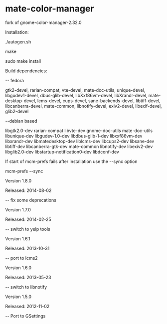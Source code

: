 mate-color-manager
==================

fork of gnome-color-manager-2.32.0

Installation:

./autogen.sh

make

sudo make install


Build dependencies:

-- fedora

gtk2-devel, rarian-compat, vte-devel, mate-doc-utils, unique-devel, libgudev1-devel,
dbus-glib-devel, libXxf86vm-devel, libXrandr-devel, mate-desktop-devel, lcms-devel,
cups-devel, sane-backends-devel, libtiff-devel, libcanberra-devel, mate-common,
libnotify-devel, exiv2-devel, libexif-devel, glib2-devel

--debian based

libgtk2.0-dev rarian-compat libvte-dev gnome-doc-utils mate-doc-utils libunique-dev libgudev-1.0-dev
libdbus-glib-1-dev libxxf86vm-dev libxrandr-dev libmatedesktop-dev liblcms-dev
libcups2-dev libsane-dev libtiff-dev libcanberra-gtk-dev mate-common
libnotify-dev libexiv2-dev libglib2.0-dev
libstartup-notification0-dev
libdconf-dev

If start of mcm-prefs fails after installation use the --sync option

mcm-prefs --sync


Version 1.8.0

Released: 2014-08-02

-- fix some deprecations


Version 1.7.0

Released: 2014-02-25

-- switch to yelp tools


Version 1.6.1

Released: 2013-10-31

-- port to lcms2


Version 1.6.0

Released: 2013-05-23

-- switch to libnotify


Version 1.5.0

Released: 2012-11-02

-- Port to GSettings

